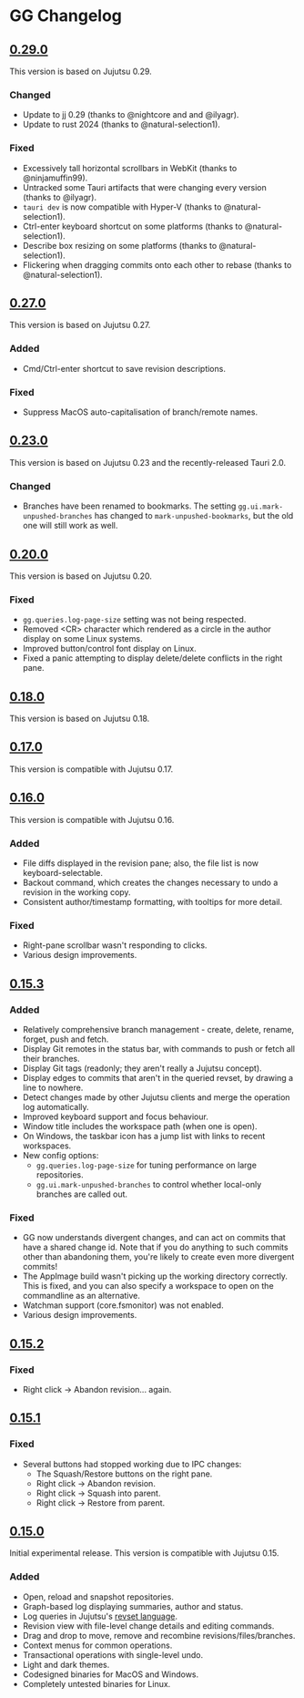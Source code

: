 # GG Changelog
## [0.29.0](releases/tag/v0.29.0) 
This version is based on Jujutsu 0.29.

### Changed
- Update to jj 0.29 (thanks to @nightcore and and @ilyagr).
- Update to rust 2024 (thanks to @natural-selection1).

### Fixed
- Excessively tall horizontal scrollbars in WebKit (thanks to @ninjamuffin99).
- Untracked some Tauri artifacts that were changing every version (thanks to @ilyagr).
- `tauri dev` is now compatible with Hyper-V (thanks to @natural-selection1).
- Ctrl-enter keyboard shortcut on some platforms (thanks to @natural-selection1).
- Describe box resizing on some platforms (thanks to @natural-selection1).
- Flickering when dragging commits onto each other to rebase (thanks to @natural-selection1).

## [0.27.0](releases/tag/v0.27.0) 
This version is based on Jujutsu 0.27.

### Added
- Cmd/Ctrl-enter shortcut to save revision descriptions.

### Fixed
- Suppress MacOS auto-capitalisation of branch/remote names. 

## [0.23.0](releases/tag/v0.23.0) 
This version is based on Jujutsu 0.23 and the recently-released Tauri 2.0.

### Changed
- Branches have been renamed to bookmarks. The setting `gg.ui.mark-unpushed-branches` has changed to `mark-unpushed-bookmarks`, but the old one will still work as well.

## [0.20.0](releases/tag/v0.20.0) 
This version is based on Jujutsu 0.20.

### Fixed
- `gg.queries.log-page-size` setting was not being respected.
- Removed &lt;CR&gt; character which rendered as a circle in the author display on some Linux systems.
- Improved button/control font display on Linux.
- Fixed a panic attempting to display delete/delete conflicts in the right pane.

## [0.18.0](releases/tag/v0.18.0) 
This version is based on Jujutsu 0.18.

## [0.17.0](releases/tag/v0.17.0) 
This version is compatible with Jujutsu 0.17.

## [0.16.0](releases/tag/v0.16.0) 
This version is compatible with Jujutsu 0.16.

### Added
- File diffs displayed in the revision pane; also, the file list is now keyboard-selectable.
- Backout command, which creates the changes necessary to undo a revision in the working copy.
- Consistent author/timestamp formatting, with tooltips for more detail.

### Fixed
- Right-pane scrollbar wasn't responding to clicks.
- Various design improvements. 

## [0.15.3](releases/tag/v0.15.3)

### Added
- Relatively comprehensive branch management - create, delete, rename, forget, push and fetch.
- Display Git remotes in the status bar, with commands to push or fetch all their branches.
- Display Git tags (readonly; they aren't really a Jujutsu concept).
- Display edges to commits that aren't in the queried revset, by drawing a line to nowhere.
- Detect changes made by other Jujutsu clients and merge the operation log automatically.
- Improved keyboard support and focus behaviour.
- Window title includes the workspace path (when one is open).
- On Windows, the taskbar icon has a jump list with links to recent workspaces.
- New config options:
  * `gg.queries.log-page-size` for tuning performance on large repositories.
  * `gg.ui.mark-unpushed-branches` to control whether local-only branches are called out.

### Fixed 
- GG now understands divergent changes, and can act on commits that have a shared change id. 
  Note that if you do anything to such commits other than abandoning them, you're likely to 
  create even more divergent commits!
- The AppImage build wasn't picking up the working directory correctly. This is fixed, and 
  you can also specify a workspace to open on the commandline as an alternative.
- Watchman support (core.fsmonitor) was not enabled.
- Various design improvements.

## [0.15.2](releases/tag/v0.15.2)

### Fixed
- Right click -> Abandon revision... again.

## [0.15.1](releases/tag/v0.15.1)

### Fixed
- Several buttons had stopped working due to IPC changes:
  * The Squash/Restore buttons on the right pane.
  * Right click -> Abandon revision.
  * Right click -> Squash into parent.
  * Right click -> Restore from parent.

## [0.15.0](releases/tag/v0.15.0)
Initial experimental release. This version is compatible with Jujutsu 0.15.

### Added
- Open, reload and snapshot repositories.
- Graph-based log displaying summaries, author and status.
- Log queries in Jujutsu's [revset language](https://martinvonz.github.io/jj/latest/revsets/).
- Revision view with file-level change details and editing commands.
- Drag and drop to move, remove and recombine revisions/files/branches.
- Context menus for common operations.
- Transactional operations with single-level undo.
- Light and dark themes.
- Codesigned binaries for MacOS and Windows.
- Completely untested binaries for Linux.
